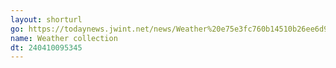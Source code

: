 ```yaml
---
layout: shorturl
go: https://todaynews.jwint.net/news/Weather%20e75e3fc760b14510b26ee6d9bfa5c638
name: Weather collection
dt: 240410095345
---
```


